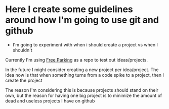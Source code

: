 # Here I create some guidelines around how I'm going to use git and github

* I'm going to experiment with when i should create a project vs when I shouldn't

Currently I'm using [Free Parking]() as a repo to test out ideas/projects. 

In the future I might consider creating a new project per idea/project. The idea now is that when something turns from a code spike to a project, then I create the project

The reason I'm considering this is because projects should stand on their own, but the reason for having one big project is to minimize the amount of dead and useless projects I have on github
